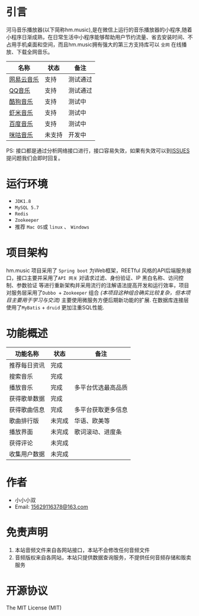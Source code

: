 # 引言  
河马音乐播放器(以下简称hm.music),是在微信上运行的音乐播放器的小程序,随着小程序日渐成熟，在日常生活中小程序能够帮助用户节约流量、省去安装时间、不占用手机桌面和空间，而且hm.music拥有强大的第三方支持库可以 `全网` 在线播放、下载全网音乐。

|名称|状态|备注|
--|--|--|
[网易云音乐](http://music.163.com)|支持|测试通过|
[QQ音乐](http://music.qq.com)|支持|测试通过|
[酷狗音乐](http://www.kugou.com)|支持|测试中|
[虾米音乐](http://www.xiami.com)|支持|测试中|
[百度音乐](http://music.baidu.com)|支持|测试中|
[咪咕音乐](http://music.migu.cn)|未支持|开发中|

PS: 接口都是通过分析网络接口进行，接口容易失效，如果有失效可以到[ISSUES](http://www.baidu.com) 提问题我们会即时回复。


# 运行环境
- `JDK1.8`
- `MySQL 5.7`
- `Redis`
- `Zookeeper`
- 推荐 `Mac OS`或 `linux` 、 `Windows`

# 项目架构
hm.music 项目采用了 `Spring boot` 为Web框架，REETful 风格的API后端服务接口，接口主要并采用了`API 网关` 对请求过滤、身份验证、IP 黑白名称、访问控制、参数验证 等进行重新架构并采用流行的注解语法提高开发和运行效率，项目对服务层采用了`Dubbo `+ `Zookeeper` 组合 *(本项目这种组合确实比较复杂，但本项目主要用于学习与交流)* 主要使用微服务方便后期新功能的扩展. 在数据库连接层使用了`MyBatis` + `druid` 更加注重SQL性能.

# 功能概述
|功能名称|状态|备注|
--|--|--|
推荐每日资讯|完成||
搜索音乐|完成||
播放音乐|完成|多平台优选最高品质|
获得歌单数据|完成||
获得歌曲信息|完成|多平台获取更多信息|
歌曲排行版|未完成|华语、欧美等|
播放界面|未完成|歌词滚动、进度条|
获得评论|未完成||
收集用户数据|未完成||

# 作者
- 小小小双
- Email: 15629116378@163.com

# 免责声明
1. 本站音频文件来自各网站接口，本站不会修改任何音频文件
2. 音频版权来自各网站，本站只提供数据查询服务，不提供任何音频存储和贩卖服务

# 开源协议
The MIT License (MIT)